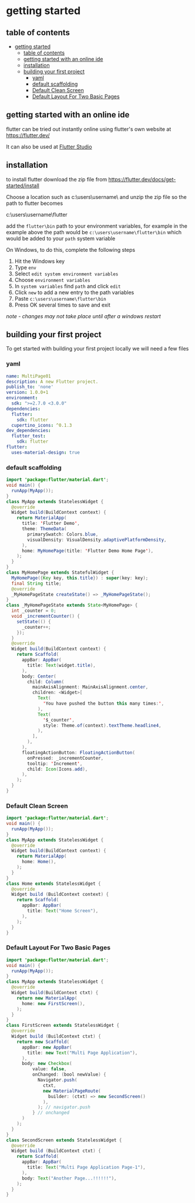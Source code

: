 # getting started

## table of contents
- [getting started](#getting-started)
  - [table of contents](#table-of-contents)
  - [getting started with an online ide](#getting-started-with-an-online-ide)
  - [installation](#installation)
  - [building your first project](#building-your-first-project)
    - [yaml](#yaml)
    - [default scaffolding](#default-scaffolding)
    - [Default Clean Screen](#default-clean-screen)
    - [Default Layout For Two Basic Pages](#default-layout-for-two-basic-pages)

## getting started with an online ide

flutter can be tried out instantly online using flutter's own website at https://flutter.dev/

It can also be used at [Flutter Studio](https://flutterstudio.app)

## installation

to install flutter download the zip file from https://flutter.dev/docs/get-started/install 

Choose a location such as c:\users\username\ and unzip the zip file so the path to flutter becomes

c:\users\username\flutter 

add the `flutter\bin` path to your environment variables, for example in the example above the path would be `c:\users\username\flutter\bin` which would be added to your `path` system variable 

On Windows, to do this, complete the following steps
1. Hit the Windows key
2. Type `env`
3. Select `edit system environment variables`
4. Choose `environment variables`
5. In `system variables` find `path` and click `edit` 
6. Click `new` to add a new entry to the path variables
7. Paste `c:\users\username\flutter\bin`
8. Press OK several times to save and exit
   
*note - changes may not take place until after a windows restart*

## building your first project

To get started with building your first project locally we will need a few files

### yaml

```yaml
name: MultiPage01
description: A new Flutter project.
publish_to: 'none' 
version: 1.0.0+1
environment:
  sdk: ">=2.7.0 <3.0.0"
dependencies:
  flutter:
    sdk: flutter
  cupertino_icons: ^0.1.3
dev_dependencies:
  flutter_test:
    sdk: flutter
flutter:
  uses-material-design: true
```

### default scaffolding

```java
import 'package:flutter/material.dart';
void main() {
  runApp(MyApp());
}
class MyApp extends StatelessWidget {
  @override
  Widget build(BuildContext context) {
    return MaterialApp(
      title: 'Flutter Demo',
      theme: ThemeData(
        primarySwatch: Colors.blue,
        visualDensity: VisualDensity.adaptivePlatformDensity,
      ),
      home: MyHomePage(title: 'Flutter Demo Home Page'),
    );
  }
}
class MyHomePage extends StatefulWidget {
  MyHomePage({Key key, this.title}) : super(key: key);
  final String title;
  @override
  _MyHomePageState createState() => _MyHomePageState();
}
class _MyHomePageState extends State<MyHomePage> {
  int _counter = 0;
  void _incrementCounter() {
    setState(() {
      _counter++;
    });
  }
  @override
  Widget build(BuildContext context) {
    return Scaffold(
      appBar: AppBar(
        title: Text(widget.title),
      ),
      body: Center(
        child: Column(
          mainAxisAlignment: MainAxisAlignment.center,
          children: <Widget>[
            Text(
              'You have pushed the button this many times:',
            ),
            Text(
              '$_counter',
              style: Theme.of(context).textTheme.headline4,
            ),
          ],
        ),
      ),
      floatingActionButton: FloatingActionButton(
        onPressed: _incrementCounter,
        tooltip: 'Increment',
        child: Icon(Icons.add),
      ), 
    );
  }
}
```

### Default Clean Screen

```java
import 'package:flutter/material.dart';
void main() {
  runApp(MyApp());
}
class MyApp extends StatelessWidget {
  @override
  Widget build(BuildContext context) {
    return MaterialApp(
      home: Home(),
    );
  }
}
class Home extends StatelessWidget {
  @override
  Widget build (BuildContext context) {
    return Scaffold(
      appBar: AppBar(
        title: Text("Home Screen"),
      ),
    );
  }
}
```


### Default Layout For Two Basic Pages

```java
import 'package:flutter/material.dart';
void main() {
  runApp(MyApp());
}
class MyApp extends StatelessWidget {
  @override
  Widget build(BuildContext ctxt) {
    return new MaterialApp(
      home: new FirstScreen(),
    );
  }
}
class FirstScreen extends StatelessWidget {
  @override
  Widget build (BuildContext ctxt) {
    return new Scaffold(
      appBar: new AppBar(
        title: new Text("Multi Page Application"),
      ),
      body: new Checkbox(
          value: false,
          onChanged: (bool newValue) {
            Navigator.push(
              ctxt,
              new MaterialPageRoute(
                builder: (ctxt) => new SecondScreen()
              ),
            ); // navigator.push
          } // onchanged
      )
    );
  }
}
class SecondScreen extends StatelessWidget {
  @override
  Widget build (BuildContext ctxt) {
    return Scaffold(
      appBar: AppBar(
        title: Text("Multi Page Application Page-1"),
      ),
      body: Text("Another Page...!!!!!!"),
    );
  }
}
```

